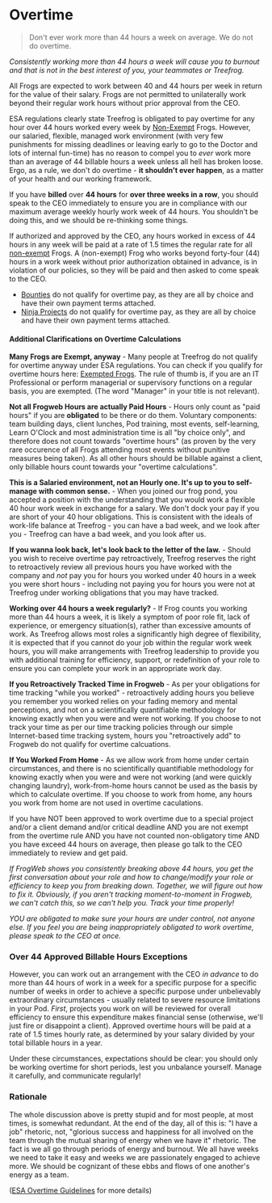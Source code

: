 # Overtime

> Don't ever work more than 44 hours a week on average. We do not do overtime.

*Consistently working more than 44 hours a week will cause you to burnout and that is not in the best interest of you, your teammates or Treefrog.*

All Frogs are expected to work between 40 and 44 hours per week in return for the value of their salary. Frogs are not permitted to unilaterally work beyond their regular work hours without prior approval from the CEO.

ESA regulations clearly state Treefrog is obligated to pay overtime for any hour over 44 hours worked every week by [Non-Exempt](Exempted.md) Frogs. However, our salaried, flexible, managed work environment (with very few punishments for missing deadlines or leaving early to go to the Doctor and lots of internal fun-time) has no reason to compel you to *ever* work more than an average of 44 billable hours a week unless all hell has broken loose. Ergo, as a rule, we don't do overtime - **it shouldn't ever happen**, as a matter of your health and our working framework.

If you have **billed** over **44 hours** for **over three weeks in a row**, you should speak to the CEO immediately to ensure you are in compliance with our maximum average weekly hourly work week of 44 hours. You shouldn't be doing this, and we should be re-thinking some things.

If authorized and approved by the CEO, any hours worked in excess of 44 hours in any week will be paid at a rate of 1.5 times the regular rate for all [non-exempt](Exempted.md) Frogs. A (non-exempt) Frog who works beyond forty-four (44) hours in a work week without prior authorization obtained in advance, is in violation of our policies, so they will be paid and then asked to come speak to the CEO.

* [Bounties](Boutnies.md) do not qualify for overtime pay, as they are all by choice and have their own payment terms attached.
* [Ninja Projects](ninjaprojects.md) do not qualify for overtime pay, as they are all by choice and have their own payment terms attached.

#### Additional Clarifications on Overtime Calculations

**Many Frogs are Exempt, anyway** - Many people at Treefrog do not qualify for overtime anyway under ESA regulations. You can check if you qualify for overtime hours here: [Exempted Frogs](Exempt.md). The rule of thumb is, if you are an IT Professional or perform managerial or supervisory functions on a regular basis, you are exempted. (The word "Manager" in your title is not relevant).

**Not all Frogweb Hours are actually Paid Hours** - Hours only count as "paid hours" if you are **obligated** to be there or do them. Voluntary components: team building days, client lunches, Pod training, most events, self-learning, Learn O'Clock and most administration time is all "by choice only", and therefore does not count towards "overtime hours" (as proven by the very rare occurence of all Frogs attending most events without punitive measures being taken). As all other hours should be billable against a client, only billable hours count towards your "overtime calculations".

**This is a Salaried environment, not an Hourly one. It's up to you to self-manage with common sense.** - When you joined our frog pond, you accepted a position with the understanding that you would work a flexible 40 hour work week in exchange for a salary. We don't dock your pay if you are short of your 40 hour obligations. This is consistent with the ideals of work-life balance at Treefrog - you can have a bad week, and we look after you - Treefrog can have a bad week, and you look after us.

**If you wanna look back, let's look back to the letter of the law.** - Should you wish to receive overtime pay retroactively, Treefrog reserves the right to retroactively review all previous hours you have worked with the company and *not* pay you for hours you worked under 40 hours in a week you were short hours - including not paying you for hours you were not at Treefrog under working obligations that you may have tracked.

**Working over 44 hours a week regularly?** - If Frog counts you working more than 44 hours a week, it is likely a symptom of poor role fit, lack of experience, or emergency situation(s), rather than excessive amounts of work. As Treefrog allows most roles a significantly high degree of flexibility, it is expected that if you cannot do your job within the regular work week hours, you will make arrangements with Treefrog leadership to provide you with additional training for efficiency, support, or redefinition of your role to ensure you can complete your work in an appropriate work day.

**If you Retroactively Tracked Time in Frogweb** - As per your obligations for time tracking "while you worked" - retroactively adding hours you believe you remember you worked relies on your fading memory and mental perceptions, and not on a scientifically quantifiable methodology for knowing exactly when you were and were not working. If you choose to not track your time as per our time tracking policies through our simple Internet-based time tracking system, hours you "retroactively add" to Frogweb do not qualify for overtime calcuations.

**If You Worked From Home** - As we allow work from home under certain circumstances, and there is no scientifically quantifiable methodology for knowing exactly when you were and were not working (and were quickly changing laundry), work-from-home hours cannot be used as the basis by which to calculate overtime. If you choose to work from home, any hours you work from home are not used in overtime caculations.

If you have NOT been approved to work overtime due to a special project and/or a client demand and/or critical deadline AND you are not exempt from the overtime rule AND you have not counted non-obligatory time AND you have exceed 44 hours on average, then please go talk to the CEO immediately to review and get paid.

*If FrogWeb shows you consistently breaking above 44 hours, you get the first conversation about your role and how to change/modify your role or efficiency to keep you from breaking down. Together, we will figure out how to fix it. Obviously, if you aren't tracking moment-to-moment in Frogweb, we can't catch this, so we can't help you. Track your time properly!*

*YOU are obligated to make sure your hours are under control, not anyone else. If you feel you are being inappropriately obligated to work overtime, please speak to the CEO at once.*

### Over 44 Approved Billable Hours Exceptions

However, you can work out an arrangement with the CEO *in advance* to do more than 44 hours of work in a week for a specific purpose for a specific number of weeks in order to achieve a specific purpose under unbelievably extraordinary circumstances - usually related to severe resource limitations in your Pod. *First*, projects you work on will be reviewed for overall efficiency to ensure this expenditure makes financial sense (otherwise, we'll just fire or disappoint a client). Approved overtime hours will be paid at a rate of 1.5 times hourly rate, as determined by your salary divided by your total billable hours in a year.

Under these circumstances, expectations should be clear: you should only be working overtime for short periods, lest you unbalance yourself. Manage it carefully, and communicate regularly!

### Rationale

The whole discussion above is pretty stupid and for most people, at most times, is somewhat redundant. At the end of the day, all of this is: "I have a job" rhetoric, not, "glorious success and happiness for all involved on the team through the mutual sharing of energy when we have it" rhetoric. The fact is we all go through periods of energy and burnout. We all have weeks we need to take it easy and weeks we are passionately engaged to achieve more. We should be cognizant of these ebbs and flows of one another's energy as a team.

([ESA Overtime Guidelines](https://www.labour.gov.on.ca/english/es/pubs/guide/overtime.php) for more details)
